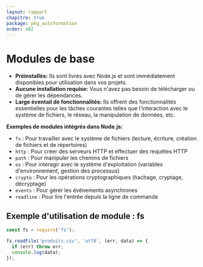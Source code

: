 ```yaml
---
layout: rapport
chapitre: true
package: pkg_autoformation
order: 402
---
```


# Modules de base

* **Préinstallés:** Ils sont livrés avec Node.js et sont immédiatement disponibles pour utilisation dans vos projets.
* **Aucune installation requise:** Vous n'avez pas besoin de télécharger ou de gérer les dépendances.
* **Large éventail de fonctionnalités:** Ils offrent des fonctionnalités essentielles pour les tâches courantes telles que l'interaction avec le système de fichiers, le réseau, la manipulation de données, etc.

**Exemples de modules intégrés dans Node.js:**

* `fs` : Pour travailler avec le système de fichiers (lecture, écriture, création de fichiers et de répertoires)
* `http` : Pour créer des serveurs HTTP et effectuer des requêtes HTTP
* `path` : Pour manipuler les chemins de fichiers
* `os` : Pour interagir avec le système d'exploitation (variables d'environnement, gestion des processus)
* `crypto` : Pour les opérations cryptographiques (hachage, cryptage, décryptage)
* `events` : Pour gérer les événements asynchrones
* `readline` : Pour lire l'entrée depuis la ligne de commande

## Exemple d'utilisation de module : fs 

````js
const fs = require('fs');

fs.readFile('produits.csv', 'utf8', (err, data) => {
  if (err) throw err;
  console.log(data);
});
````